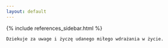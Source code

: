```yaml
---
layout: default
---
```


{% include references_sidebar.html %}





    Dziekuje za uwage i życzę udanego miłego wdrażania w życie.
